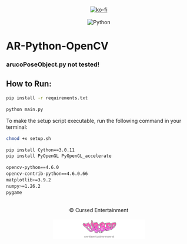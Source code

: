   <br>
<div align="center">
  <a href="https://ko-fi.com/cursedentertainment">
    <img src="https://ko-fi.com/img/githubbutton_sm.svg" alt="ko-fi" style="width: 20%;"/>
  </a>
</div>
  <br>

<div align="center">
  <img alt="Python" src="https://img.shields.io/badge/python%20-%23323330.svg?&style=for-the-badge&logo=python&logoColor=white"/>
</div>

# AR-Python-OpenCV

### arucoPoseObject.py not tested!

## How to Run:
```bash
pip install -r requirements.txt
```
```bash
python main.py
```
To make the setup script executable, run the following command in your terminal:

```bash
chmod +x setup.sh
```

```bash
pip install Cython==3.0.11
pip install PyOpenGL PyOpenGL_accelerate
```

```bash
opencv-python==4.6.0
opencv-contrib-python==4.6.0.66
matplotlib>=3.9.2
numpy>=1.26.2
pygame
```


<br>

<div align="center">
© Cursed Entertainment
</div>



<br>
<div align="center">
<a href="https://cursed-entertainment.itch.io/" target="_blank">
    <img src="https://github.com/CursedPrograms/cursedentertainment/raw/main/images/logos/logo-wide-grey.png"
        alt="CursedEntertainment Logo" style="width:250px;">
</a>
</div>
